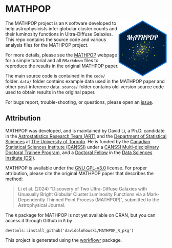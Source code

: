 # MATHPOP

<img src="docs/assets/mathpop_hex_sticker.png" align="right" width="150px">

The MATHPOP project is an `R` software developed to help astrophysicists infer globular cluster counts and their luminosity functions in Ultra-Diffuse Galaxies. This repo contains the source code and various analysis files for the MATHPOP project.

For more details, please see the [MATHPOP][] webpage for a simple tutorial and all `RMarkdown` files to reproduce the results in the original MATHPOP paper.

The main source code is contained in the `code/` folder. `data/` folder contains example data used in the MATHPOP paper and other post-inference data. `source/` folder contains old-version source code used to obtain results in the original paper.

For bugs report, trouble-shooting, or questions, please open an [issue][].

## Attribution

MATHPOP was developed, and is maintained by David Li, a Ph.D. candidate in the [Astrostatistics Research Team (ART)][] and the [Department of Statistical Sciences][] at [The University of Toronto][]. He is funded by the [Canadian Statistical Sciences Institute (CANSSI)][] under a [CANSSI Multi-disciplinary Doctoral Trainee Program][], and a [Doctoral Fellow][] in the [Data Sciences Institute (DSI)][].

MATHPOP is available under the [GNU GPL-v3.0][] license. For proper attribution, please cite the original MATHPOP paper that describes the method:

> Li et al. (2024) "Discovery of Two Ultra-Diffuse Galaxies with Unusually Bright Globular Cluster Luminosity Functions via a Mark-Dependently Thinned Point Process (MATHPOP)", submitted to the Astrophysical Journal.

The `R` package for MATHPOP is not yet available on CRAN, but you can access it through Github in `R` by

```
devtools::install_github('davidolohowski/MATHPOP_R_pkg')
```

This project is generated using the [workflowr][] package.

[workflowr]: https://github.com/workflowr/workflowr
[MATHPOP]: http://ddavidli.com/MATHPOP/
[issue]: https://github.com/davidolohowski/MATHPOP/issues
[Astrostatistics Research Team (ART)]: https://astrostatuoft.com/
[Department of Statistical Sciences]: https://www.statistics.utoronto.ca/
[The University of Toronto]: https://www.utoronto.ca/
[Canadian Statistical Sciences Institute (CANSSI)]: https://canssi.ca/
[CANSSI Multi-disciplinary Doctoral Trainee Program]: https://canssiontario.utoronto.ca/opportunities/uoft-opportunities/mdoc/
[Doctoral Fellow]: https://datasciences.utoronto.ca/doctoral-student-fellowship/
[Data Sciences Institute (DSI)]: https://datasciences.utoronto.ca/
[GNU GPL-v3.0]: https://www.gnu.org/licenses/gpl-3.0.en.html





